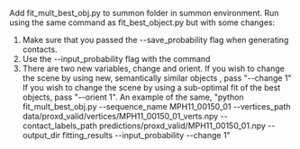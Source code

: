 Add fit_mult_best_obj.py to summon folder in summon environment. 
Run using the same command as fit_best_object.py but with some changes:
1) Make sure that you passed the --save_probability flag when generating contacts. 
2) Use the --input_probability flag with the command
3) There are two new variables, change and orient. 
If you wish to change the scene by using new, semantically similar objects , pass "--change 1"
If you wish to change the scene by using a sub-optimal fit of the best objects, 
pass "--orient 1".
An example of the same, 
"python fit_mult_best_obj.py --sequence_name MPH11_00150_01 --vertices_path data/proxd_valid/vertices/MPH11_00150_01_verts.npy --contact_labels_path predictions/proxd_valid/MPH11_00150_01.npy --output_dir fitting_results --input_probability --change 1"

